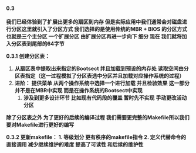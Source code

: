 #### 0.3

**我们已经体验到了扩展出更多的扇区到内存 但是实际应用中我们通常会对磁盘进行分区这里就引入了分区方式 我们选择的是使用传统的MBR + BIOS 的分区方式 也就是三个主分区 一个扩展分区 由扩展分区再进一步向下 细分 现在 我们就将加入分区表到尾部的64字节**

**0.3.1 创建分区表：**

1. **从扇区表中提取出来指定的Bootsect 并且加载到预设的内存处 读取空间由分区表指定（这一过程模拟了分区表选中分区并且加载对应操作系统的过程）**
2. **进阶： 提供菜单 从两个操作系统中选择一个进行加载 并且检验效果**
   **这一部分并不是在MBR中实现 而是在操作系统的Bootsect中实现**
   1. **涉及到更多设计环节 比如现有代码段的覆盖 暂时先不实现**
      **手动更改活动分区**

**除了分区表之外 为了更好的后续的编译过程 我们需要更完整的Makefile所以我们要对Makefile进行更好的编写**

**0.3.2 更新makefile：
	1. 等级划分 更有秩序的makefile指令
	2. 定义代替命令的直接调用 减少继续维护的难度
	提高了可读性 和后续的维护性**
